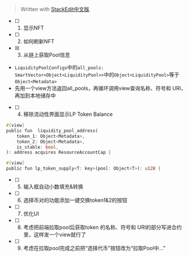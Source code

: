 


> Written with [StackEdit中文版](https://stackedit.cn/).

- [ ] 1. 显示NFT
- [ ] 2. 如何刷新NFT
- [x] 3. 从链上获取Pool信息
- `LiquidityPoolConfigs`中的`all_pools: SmartVector<Object<LiquidityPool>>`中的`Object<LiquidityPool>`等于`Object<Metadata>`
- 先用一个view方法返回all_pools，再循环调用view查询名称、符号和 URI，再加到本地储存中

- [ ] 4. 移除流动性界面显示LP Token Balance
```rust
#[view]  
public fun  liquidity_pool_address(  
    token_1: Object<Metadata>,  
    token_2: Object<Metadata>,  
    is_stable: bool,  
): address acquires ResourceAccountCap {
```
```rust
#[view]  
public fun lp_token_supply<T: key>(pool: Object<T>): u128 {  
```
- [ ] 5. 输入框自动小数填充&转换
- [ ] 6. 选择币对的功能添加一键交换token1&2的按钮
- [ ] 7. 优化UI
- [ ] 8. 考虑把前端拉取pool后获取token 的名称、符号和 URI的部分写进合约里，这样发一个view就行了
- [ ] 9. 考虑在拉取pool完成之前把“选择代币”按钮改为“拉取Pool中...”

<!--stackedit_data:
eyJoaXN0b3J5IjpbMzU3NTMyMzA5LDE2MDAxMzQ1MTcsMjA2Nj
E5MTE4MF19
-->